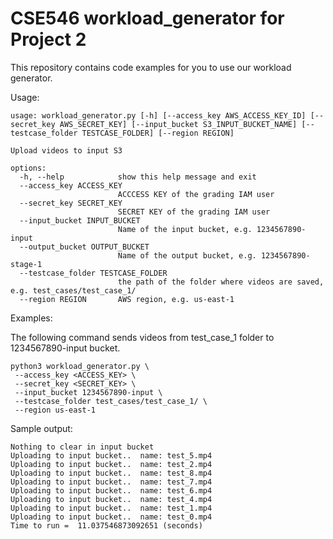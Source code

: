 # CSE546 workload_generator for Project 2

This repository contains code examples for you to use our workload generator.

Usage:
```
usage: workload_generator.py [-h] [--access_key AWS_ACCESS_KEY_ID] [--secret_key AWS_SECRET_KEY] [--input_bucket S3_INPUT_BUCKET_NAME] [--testcase_folder TESTCASE_FOLDER] [--region REGION]

Upload videos to input S3

options:
  -h, --help            show this help message and exit
  --access_key ACCESS_KEY
                        ACCCESS KEY of the grading IAM user
  --secret_key SECRET_KEY
                        SECRET KEY of the grading IAM user
  --input_bucket INPUT_BUCKET
                        Name of the input bucket, e.g. 1234567890-input
  --output_bucket OUTPUT_BUCKET
                        Name of the output bucket, e.g. 1234567890-stage-1
  --testcase_folder TESTCASE_FOLDER
                        the path of the folder where videos are saved, e.g. test_cases/test_case_1/
  --region REGION       AWS region, e.g. us-east-1
```

Examples:

The following command sends videos from test_case_1 folder to 1234567890-input bucket.
```
python3 workload_generator.py \
 --access_key <ACCESS_KEY> \
 --secret_key <SECRET_KEY> \
 --input_bucket 1234567890-input \
 --testcase_folder test_cases/test_case_1/ \
 --region us-east-1
```

Sample output:
```
Nothing to clear in input bucket
Uploading to input bucket..  name: test_5.mp4
Uploading to input bucket..  name: test_2.mp4
Uploading to input bucket..  name: test_8.mp4
Uploading to input bucket..  name: test_7.mp4
Uploading to input bucket..  name: test_6.mp4
Uploading to input bucket..  name: test_4.mp4
Uploading to input bucket..  name: test_1.mp4
Uploading to input bucket..  name: test_0.mp4
Time to run =  11.037546873092651 (seconds)

```

